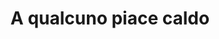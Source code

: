 ---
layout: post
title: A qualcuno piace caldo
director: Billy WIlder
year: 1959
cover: https://images.mubicdn.net/images/film/978/cache-33534-1663052761/image-w1280.jpg
imdb_id: tt0053291
---